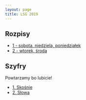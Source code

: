 ```yaml
---
layout: page
title: LSG 2019
---
```


## Rozpisy

- [1 - sobota, niedziela, poniedziałek](/public/2019/1.pdf)
- [2 - wtorek, środa](/public/2019/2.pdf)

## Szyfry

Powtarzamy bo lubicie!

- [1. Skośnie](/public/2019/szyfry-1.pdf)
- [2. Słowa](/public/2019/szyfry-2.pdf)
